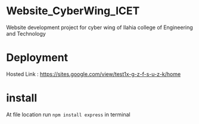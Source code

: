 # Website_CyberWing_ICET
Website development project for cyber wing of Ilahia college of Engineering and Technology

# Deployment
Hosted Link : https://sites.google.com/view/test1x-g-z-f-s-u-z-k/home

# install
At file location run 
`npm install express`
in terminal




